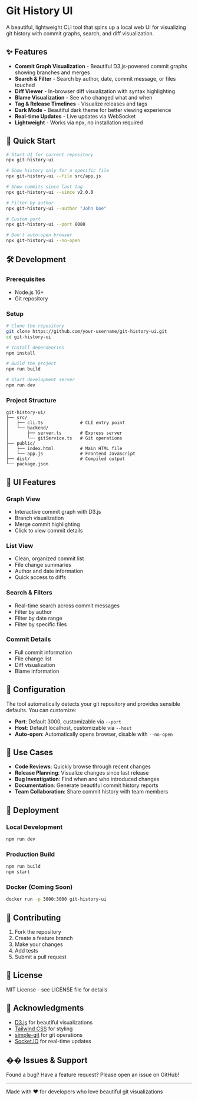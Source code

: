 # Git History UI

A beautiful, lightweight CLI tool that spins up a local web UI for visualizing git history with commit graphs, search, and diff visualization.

## ✨ Features

- **Commit Graph Visualization** - Beautiful D3.js-powered commit graphs showing branches and merges
- **Search & Filter** - Search by author, date, commit message, or files touched
- **Diff Viewer** - In-browser diff visualization with syntax highlighting
- **Blame Visualization** - See who changed what and when
- **Tag & Release Timelines** - Visualize releases and tags
- **Dark Mode** - Beautiful dark theme for better viewing experience
- **Real-time Updates** - Live updates via WebSocket
- **Lightweight** - Works via npx, no installation required

## 🚀 Quick Start

```bash
# Start UI for current repository
npx git-history-ui

# Show history only for a specific file
npx git-history-ui --file src/app.js

# Show commits since last tag
npx git-history-ui --since v2.0.0

# Filter by author
npx git-history-ui --author "John Doe"

# Custom port
npx git-history-ui --port 8080

# Don't auto-open browser
npx git-history-ui --no-open
```

## 🛠️ Development

### Prerequisites

- Node.js 16+
- Git repository

### Setup

```bash
# Clone the repository
git clone https://github.com/your-username/git-history-ui.git
cd git-history-ui

# Install dependencies
npm install

# Build the project
npm run build

# Start development server
npm run dev
```

### Project Structure

```
git-history-ui/
├── src/
│   ├── cli.ts              # CLI entry point
│   └── backend/
│       ├── server.ts       # Express server
│       └── gitService.ts   # Git operations
├── public/
│   ├── index.html          # Main HTML file
│   └── app.js              # Frontend JavaScript
├── dist/                   # Compiled output
└── package.json
```

## 🎨 UI Features

### Graph View
- Interactive commit graph with D3.js
- Branch visualization
- Merge commit highlighting
- Click to view commit details

### List View
- Clean, organized commit list
- File change summaries
- Author and date information
- Quick access to diffs

### Search & Filters
- Real-time search across commit messages
- Filter by author
- Filter by date range
- Filter by specific files

### Commit Details
- Full commit information
- File change list
- Diff visualization
- Blame information

## 🔧 Configuration

The tool automatically detects your git repository and provides sensible defaults. You can customize:

- **Port**: Default 3000, customizable via `--port`
- **Host**: Default localhost, customizable via `--host`
- **Auto-open**: Automatically opens browser, disable with `--no-open`

## 🎯 Use Cases

- **Code Reviews**: Quickly browse through recent changes
- **Release Planning**: Visualize changes since last release
- **Bug Investigation**: Find when and who introduced changes
- **Documentation**: Generate beautiful commit history reports
- **Team Collaboration**: Share commit history with team members

## 🚀 Deployment

### Local Development
```bash
npm run dev
```

### Production Build
```bash
npm run build
npm start
```

### Docker (Coming Soon)
```bash
docker run -p 3000:3000 git-history-ui
```

## 🤝 Contributing

1. Fork the repository
2. Create a feature branch
3. Make your changes
4. Add tests
5. Submit a pull request

## 📄 License

MIT License - see LICENSE file for details

## 🙏 Acknowledgments

- [D3.js](https://d3js.org/) for beautiful visualizations
- [Tailwind CSS](https://tailwindcss.com/) for styling
- [simple-git](https://github.com/steveukx/git-js) for git operations
- [Socket.IO](https://socket.io/) for real-time updates

## �� Issues & Support

Found a bug? Have a feature request? Please open an issue on GitHub!

---

Made with ❤️ for developers who love beautiful git visualizations
